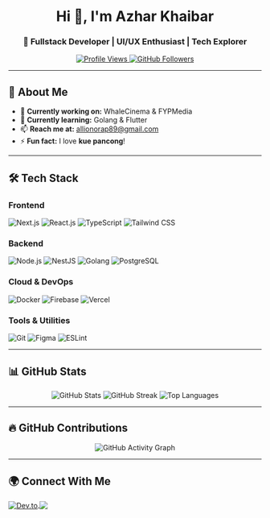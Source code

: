 <h1 align="center">Hi 👋, I'm Azhar Khaibar</h1>
<h3 align="center">🚀 Fullstack Developer | UI/UX Enthusiast | Tech Explorer</h3>

<p align="center">
  <a href="https://github.com/azharkhaibar">
    <img src="https://komarev.com/ghpvc/?username=azharkhaibar&label=Profile%20Views&color=blueviolet&style=flat-square" alt="Profile Views" />
  </a>
  <a href="https://github.com/azharkhaibar?tab=followers">
    <img src="https://img.shields.io/github/followers/azharkhaibar?label=Followers&style=flat-square&color=blueviolet" alt="GitHub Followers" />
  </a>
</p>

---

## 🚀 About Me
- 🔭 **Currently working on:** WhaleCinema & FYPMedia  
- 🌱 **Currently learning:** Golang & Flutter  
- 📫 **Reach me at:** [allionorap89@gmail.com](mailto:allionorap89@gmail.com)  
- ⚡ **Fun fact:** I love **kue pancong**!  

---

## 🛠️ Tech Stack  

### **Frontend**  
![Next.js](https://img.shields.io/badge/Next.js-black?style=for-the-badge&logo=next.js&logoColor=white)
![React.js](https://img.shields.io/badge/React-20232A?style=for-the-badge&logo=react&logoColor=61DAFB)
![TypeScript](https://img.shields.io/badge/TypeScript-3178C6?style=for-the-badge&logo=typescript&logoColor=white)
![Tailwind CSS](https://img.shields.io/badge/TailwindCSS-0ea5e9?style=for-the-badge&logo=tailwind-css&logoColor=white)  

### **Backend**  
![Node.js](https://img.shields.io/badge/Node.js-43853D?style=for-the-badge&logo=node.js&logoColor=white)
![NestJS](https://img.shields.io/badge/NestJS-darkred?style=for-the-badge&logo=nestjs&logoColor=white)
![Golang](https://img.shields.io/badge/Golang-29BEB0?style=for-the-badge&logo=go&logoColor=white)
![PostgreSQL](https://img.shields.io/badge/PostgreSQL-0064a5?style=for-the-badge&logo=postgresql&logoColor=white)

### **Cloud & DevOps**  
![Docker](https://img.shields.io/badge/Docker-0db7ed?style=for-the-badge&logo=docker&logoColor=white)
![Firebase](https://img.shields.io/badge/Firebase-FF9900?style=for-the-badge&logo=firebase&logoColor=black)
![Vercel](https://img.shields.io/badge/Vercel-121212?style=for-the-badge&logo=vercel&logoColor=white)  

### **Tools & Utilities**  
![Git](https://img.shields.io/badge/Git-F14E32?style=for-the-badge&logo=git&logoColor=white)
![Figma](https://img.shields.io/badge/Figma-403E3F?style=for-the-badge&logo=figma&logoColor=F24E1E)
![ESLint](https://img.shields.io/badge/ESLint-4B32C3?style=for-the-badge&logo=eslint&logoColor=white)

---

## 📊 GitHub Stats  
<p align="center">
  <img src="https://github-readme-stats-git-masterrstaa-rickstaa.vercel.app/api?username=azharkhaibar&show_icons=true&theme=radical&hide_border=true" alt="GitHub Stats" />
  <img src="https://streak-stats.demolab.com/?user=azharkhaibar&theme=radical&hide_border=true" alt="GitHub Streak" />
  <img src="https://github-readme-stats.vercel.app/api/top-langs/?username=azharkhaibar&layout=compact&theme=radical&hide_border=true" alt="Top Languages" />
</p>

---

## 🔥 GitHub Contributions  
<p align="center">
  <img src="https://github-readme-activity-graph.vercel.app/graph?username=azharkhaibar&theme=radical&hide_border=true" alt="GitHub Activity Graph" />
</p>

---

## 🌍 Connect With Me  
<p align="left">
  <a href="https://dev.to/azharkhaibar" target="_blank">
    <img align="center" src="https://img.shields.io/badge/Dev.to-0A0A0A?style=for-the-badge&logo=devdotto&logoColor=white" alt="Dev.to" />
  </a>
  <a href="mailto:allionorap89@gmail.com">
    <img align="center" src="https://img.shields.io/badge/Gmail-D14836?style=for-the-badge&logo=gmail&logoColor=white" />
  </a>
</p>
